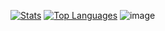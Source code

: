 [![Stats](https://github-readme-stats.vercel.app/api?username=jvtarss&theme=algolia&show_icons=true)](https://github.com/jvtarss)
[![Top Languages](https://github-readme-stats.vercel.app/api/top-langs/?username=jvtarss&theme=algolia&show_icons=true)](https://github.com/jvtarss)
![image](https://github.com/user-attachments/assets/5f528676-30fe-44af-8e27-be21cfa0caa6)
